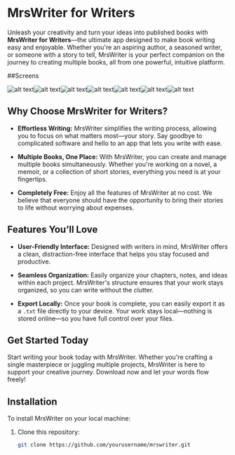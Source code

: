 
# MrsWriter for Writers

Unleash your creativity and turn your ideas into published books with **MrsWriter for Writers**—the ultimate app designed to make book writing easy and enjoyable. Whether you're an aspiring author, a seasoned writer, or someone with a story to tell, MrsWriter is your perfect companion on the journey to creating multiple books, all from one powerful, intuitive platform.

##Screens

![alt text](./img/1.png)![alt text](./img/2.png)![alt text](./img/3.png)![alt text](./img/4.png)![alt text](./img/5.png)![alt text](./img/6.png)![alt text](./img/7.png)



## Why Choose MrsWriter for Writers?

- **Effortless Writing:** MrsWriter simplifies the writing process, allowing you to focus on what matters most—your story. Say goodbye to complicated software and hello to an app that lets you write with ease.

- **Multiple Books, One Place:** With MrsWriter, you can create and manage multiple books simultaneously. Whether you're working on a novel, a memoir, or a collection of short stories, everything you need is at your fingertips.

- **Completely Free:** Enjoy all the features of MrsWriter at no cost. We believe that everyone should have the opportunity to bring their stories to life without worrying about expenses.

## Features You’ll Love

- **User-Friendly Interface:** Designed with writers in mind, MrsWriter offers a clean, distraction-free interface that helps you stay focused and productive.

- **Seamless Organization:** Easily organize your chapters, notes, and ideas within each project. MrsWriter's structure ensures that your work stays organized, so you can write without the clutter.

- **Export Locally:** Once your book is complete, you can easily export it as a `.txt` file directly to your device. Your work stays local—nothing is stored online—so you have full control over your files.

## Get Started Today

Start writing your book today with MrsWriter. Whether you're crafting a single masterpiece or juggling multiple projects, MrsWriter is here to support your creative journey. Download now and let your words flow freely!

## Installation

To install MrsWriter on your local machine:

1. Clone this repository:
   ```bash
   git clone https://github.com/yourusername/mrswriter.git
